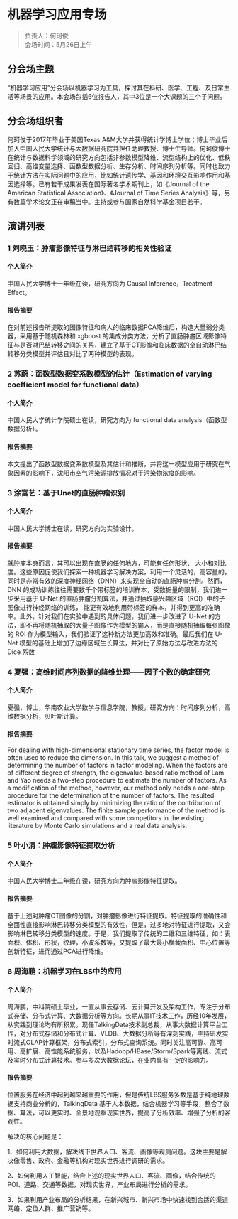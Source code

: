# 机器学习应用专场

> 负责人：何珂俊  
会场时间：5月26日上午  

## 分会场主题

“机器学习应用”分会场以机器学习为工具，探讨其在科研、医学、工程、及日常生活等场景的应用。本会场包括6位报告人，其中3位是一个大课题的三个子问题。

## 分会场组织者

何珂俊于2017年毕业于美国Texas A&M大学并获得统计学博士学位；博士毕业后加入中国人民大学统计与大数据研究院并担任助理教授、博士生导师。何珂俊博士在统计与数据科学领域的研究方向包括非参数模型降维、流型结构上的优化、低秩回归、高维变量选择、函数型数据分析、生存分析、时间序列分析等。同时也致力于统计方法在实际问题中的应用，比如统计遗传学、基因和环境交互影响作用和基因选择等。已有若干成果发表在国际著名学术期刊上，如《Journal of the American Statistical Association》、《Journal of Time Series Analysis》等，另有数篇学术论文正在审稿当中。主持或参与国家自然科学基金项目若干。

## 演讲列表

### 1 刘晓玉：肿瘤影像特征与淋巴结转移的相关性验证

#### 个人简介

中国人民大学博士一年级在读，研究方向为 Causal Inference，Treatment Effect。

#### 报告摘要

在对前述报告所提取的图像特征和病人的临床数据PCA降维后，构造大量弱分类器，采用基于随机森林和 xgboost 的集成分类方法，分析了直肠肿瘤区域影像特征与是否淋巴结转移之间的关系，建立了基于CT影像和临床数据的全自动淋巴结转移分类模型并评估且对比了两种模型的表现。

### 2 苏蔚：函数型数据变系数模型的估计（Estimation of varying coefficient model for functional data）

#### 个人简介

中国人民大学统计学院硕士在读，研究方向为 functional data analysis（函数型数据分析）。

#### 报告摘要

本文提出了函数型数据变系数模型及其估计和推断，并将这一模型应用于研究在气象因素的影响下，沈阳市空气污染源排放情况对于污染物浓度的影响。

### 3 涂富艺：基于Unet的直肠肿瘤识别

#### 个人简介

中国人民大学博士在读，研究方向为实验设计。

#### 报告摘要

就肿瘤本身而言，其可以出现在直肠的任何地方，可能有任何形状、 大小和对比度。这些原因促使我们探索一种机器学习解决方案，利用一个灵活的，高容量的，同时是非常有效的深度神经网络（DNN）来实现全自动的直肠肿瘤分割。然而，DNN 的成功训练往往需要数千个带标签的培训样本，受数据量的限制，我们进一步采用基于 U-Net 的直肠肿瘤分割算法，并通过抽取感兴趣区域（ROI）中的子图像进行神经网络的训练， 能更有效地利用带标签的样本，并得到更高的准确率。此外，针对我们在实验中遇到的具体问题，我们进一步改进了 U-Net 的方法，即不再将随机抽取的大量子图像作为模型的输入，而是直接随机抽取每张图像的 ROI 作为模型输入，我们验证了这种新方法更加高效和准确。最后我们在 U-Net 模型的基础上增加了边缘区域生长算法，并对比了原始方法与改进方法的 Dice 系数
 
### 4 夏强：高维时间序列数据的降维处理——因子个数的确定研究

#### 个人简介

夏强，博士，华南农业大学数学与信息学院，教授，研究方向：时间序列分析，高维数据分析，贝叶斯计算。

#### 报告摘要

For dealing with high-dimensional stationary time series, the factor model is often used to reduce the dimension. In this talk, we suggest a method of determining the number of factors in factor modeling. When the factors are of different degree of strength, the eigenvalue-based ratio method of Lam and Yao needs a two-step procedure to estimate the number of factors. As a modification of the method, however, our method only needs a one-step procedure for the determination of the number of factors. The resulted estimator is obtained simply by minimizing the ratio of the contribution of two adjacent eigenvalues. The finite sample performance of the method is well examined and compared with some competitors in the existing literature by Monte Carlo simulations and a real data analysis.

### 5 叶小清：肿瘤影像特征提取分析

#### 个人简介

中国人民大学博士二年级在读，研究方向为肿瘤影像特征提取。

#### 报告摘要

基于上述对肿瘤CT图像的分割，对肿瘤影像进行特征提取。特征提取的准确性和全面性直接影响淋巴转移分类模型的有效性，但是，过多地对特征进行提取，又会影响淋巴转移分类模型的速度。于是，我们提取了传统的二维和三维特征，如：表面积、体积、形状，纹理，小波系数等，又提取了最大最小横截面积、中心位置等创新特征，进而通过PCA进行降维。

### 6 周海鹏：机器学习在LBS中的应用

#### 个人简介

周海鹏，中科院硕士毕业，一直从事云存储、云计算开发及架构工作，专注于分布式存储、分布式计算、大数据分析等方向。长期从事IT技术工作，历经10年发展，从实践到理论均有所积累。现任TalkingData技术副总裁，从事大数据计算平台工作，对分布式存储和分布式计算、VLDB、大数据分析等有深刻实践，主持研发实时流式OLAP计算框架，分布式索引，分布式查询系统。同时关注高可靠、高可用、高扩展、高性能系统服务，以及Hadoop/HBase/Storm/Spark等离线、流式及实时分布式计算技术。参与多次大数据论坛，在业内具有一定的影响力。

#### 报告摘要

位置服务在经济中起到越来越重要的作用，但是传统LBS服务多数是基于纯地理数据支持商业分析的，TalkingData 基于人本数据，结合机器学习等手段，整合了数据、算法，可以更实时、全景地观察现实世界，提高了分析效率、增强了分析的客观性。

解决的核心问题是：

1、如何利用大数据，解决线下世界人口、客流、画像等观测问题。这块主要是解决像零售、政府、金融等机构对现实世界进行调研的需求。

2、如何利用人工智能，结合上述的现实世界人口、客流、画像，结合传统的POI、道路、交通等数据，对现实世界，产业布局进行分析的需求。

3、如果利用产业布局的分析结果，在新兴城市、新兴市场中快速找到合适的渠道网络、定位人群、推广营销等。
